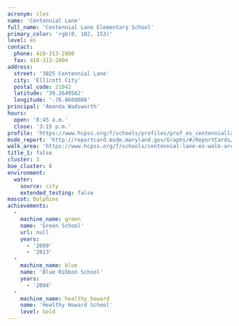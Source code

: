 ```yaml
---
acronym: cles
name: 'Centennial Lane'
full_name: 'Centennial Lane Elementary School'
primary_color: 'rgb(0, 102, 153)'
level: es
contact:
  phone: 410-313-2800
  fax: 410-313-2804
address:
  street: '3825 Centennial Lane'
  city: 'Ellicott City'
  postal_code: 21042
  latitude: '39.2649562'
  longitude: '-76.8660008'
principal: 'Amanda Wadsworth'
hours:
  open: '8:45 a.m.'
  close: '3:15 p.m.'
profile: 'https://www.hcpss.org/f/schools/profiles/prof_es_centenniallane.pdf'
msde_report: 'http://reportcard.msde.maryland.gov/Graphs/#/ReportCards/ReportCardSchool/1//1/13/0210/'
walk_area: 'https://www.hcpss.org/f/schools/centennial-lane-es-walk-area.pdf'
title_1: false
cluster: 3
boe_cluster: B
environment:
  water:
    source: city
    extended_testing: false
mascot: Dolphins
achievements:
  -
    machine_name: green
    name: 'Green School'
    url: null
    years:
      - '2009'
      - '2013'
  -
    machine_name: blue
    name: 'Blue Ribbon School'
    years:
      - '2004'
  -
    machine_name: healthy_howard
    name: 'Healthy Howard School'
    level: Gold
---
```

